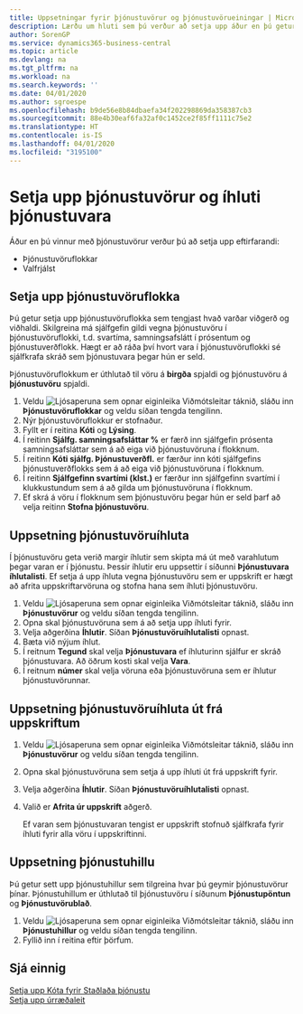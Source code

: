 ```yaml
---
title: Uppsetningar fyrir þjónustuvörur og þjónustuvörueiningar | Microsoft Docs
description: Lærðu um hluti sem þú verður að setja upp áður en þú getur notað þjónustuvörur, eins og sjálfgefin gildi á borð við svartíma, samningsafslátt í prósentum og þjónustuverðflokk.
author: SorenGP
ms.service: dynamics365-business-central
ms.topic: article
ms.devlang: na
ms.tgt_pltfrm: na
ms.workload: na
ms.search.keywords: ''
ms.date: 04/01/2020
ms.author: sgroespe
ms.openlocfilehash: b9de56e8b84dbaefa34f202298869da358387cb3
ms.sourcegitcommit: 88e4b30eaf6fa32af0c1452ce2f85ff1111c75e2
ms.translationtype: HT
ms.contentlocale: is-IS
ms.lasthandoff: 04/01/2020
ms.locfileid: "3195100"
---
```

# <a name="set-up-service-items-and-service-item-components"></a>Setja upp þjónustuvörur og íhluti þjónustuvara
Áður en þú vinnur með þjónustuvörur verður þú að setja upp eftirfarandi:

* Þjónustuvöruflokkar
* Valfrjálst

## <a name="to-set-up-service-item-groups"></a>Setja upp þjónustuvöruflokka
Þú getur setja upp þjónustuvöruflokka sem tengjast hvað varðar viðgerð og viðhaldi. Skilgreina má sjálfgefin gildi vegna þjónustuvöru í þjónustuvöruflokki, t.d. svartíma, samningsafslátt í prósentum og þjónustuverðflokk. Hægt er að ráða því hvort vara í þjónustuvöruflokki sé sjálfkrafa skráð sem þjónustuvara þegar hún er seld.  

Þjónustuvöruflokkum er úthlutað til vöru á **birgða** spjaldi og þjónustuvöru á **þjónustuvöru** spjaldi.  

1. Veldu ![Ljósaperuna sem opnar eiginleika Viðmótsleitar](media/ui-search/search_small.png "Segðu mér hvað þú vilt gera") táknið, sláðu inn **Þjónustuvöruflokkar** og veldu síðan tengda tengilinn.  
2. Nýr þjónustuvöruflokkur er stofnaður.  
3. Fyllt er í reitina **Kóti** og **Lýsing**.  
4. Í reitinn **Sjálfg. samningsafsláttar %** er færð inn sjálfgefin prósenta samningsafsláttar sem á að eiga við þjónustuvöruna í flokknum.  
5. Í reitinn **Kóti sjálfg. Þjónustuverðfl.** er færður inn kóti sjálfgefins þjónustuverðflokks sem á að eiga við þjónustuvöruna í flokknum.  
6. Í reitinn **Sjálfgefinn svartími (klst.)** er færður inn sjálfgefinn svartími í klukkustundum sem á að gilda um þjónustuvöruna í flokknum.  
7. Ef skrá á vöru í flokknum sem þjónustuvöru þegar hún er seld þarf að velja reitinn **Stofna þjónustuvöru**.  

## <a name="to-set-up-service-item-components"></a>Uppsetning þjónustuvöruíhluta
Í þjónustuvöru geta verið margir íhlutir sem skipta má út með varahlutum þegar varan er í þjónustu. Þessir íhlutir eru uppsettir í síðunni **Þjónustuvara íhlutalisti**. Ef setja á upp íhluta vegna þjónustuvöru sem er uppskrift er hægt að afrita uppskriftarvöruna og stofna hana sem íhluti þjónustuvöru.

1. Veldu ![Ljósaperuna sem opnar eiginleika Viðmótsleitar](media/ui-search/search_small.png "Segðu mér hvað þú vilt gera") táknið, sláðu inn **Þjónustuvörur** og veldu síðan tengda tengilinn.
2. Opna skal þjónustuvöruna sem á að setja upp íhluti fyrir.  
3. Velja aðgerðina **Íhlutir**. Síðan **Þjónustuvöruíhlutalisti** opnast.  
4. Bæta við nýjum íhlut.  
5. Í reitnum **Tegund** skal velja **Þjónustuvara** ef íhluturinn sjálfur er skráð þjónustuvara. Að öðrum kosti skal velja **Vara**.  
6. Í reitnum **númer** skal velja vöruna eða þjónustuvöruna sem er íhlutur þjónustuvörunnar.  

## <a name="to-set-up-service-item-components-from-a-bom"></a>Uppsetning þjónustuvöruíhluta út frá uppskriftum
1.  Veldu ![Ljósaperuna sem opnar eiginleika Viðmótsleitar](media/ui-search/search_small.png "Segðu mér hvað þú vilt gera") táknið, sláðu inn **Þjónustuvörur** og veldu síðan tengda tengilinn.  
2. Opna skal þjónustuvöruna sem setja á upp íhluti út frá uppskrift fyrir.  
3. Velja aðgerðina **Íhlutir**. Síðan **Þjónustuvöruíhlutalisti** opnast.  
4. Valið er **Afrita úr uppskrift** aðgerð.  

    Ef varan sem þjónustuvaran tengist er uppskrift stofnuð sjálfkrafa fyrir íhluti fyrir alla vöru í uppskriftinni.  

## <a name="to-set-up-a-service-shelf"></a>Uppsetning þjónustuhillu
Þú getur sett upp þjónustuhillur sem tilgreina hvar þú geymir þjónustuvörur þínar. Þjónustuhillum er úthlutað til þjónustuvöru í síðunum **Þjónustupöntun** og **Þjónustuvörublað**.  

1. Veldu ![Ljósaperuna sem opnar eiginleika Viðmótsleitar](media/ui-search/search_small.png "Segðu mér hvað þú vilt gera") táknið, sláðu inn **Þjónustuhillur** og veldu síðan tengda tengilinn.
2. Fyllið inn í reitina eftir þörfum.

## <a name="see-also"></a>Sjá einnig
[Setja upp Kóta fyrir Staðlaða þjónustu](service-how-setup-service-coding.md)   
[Setja upp úrræðaleit](service-how-setup-troubleshooting.md)

